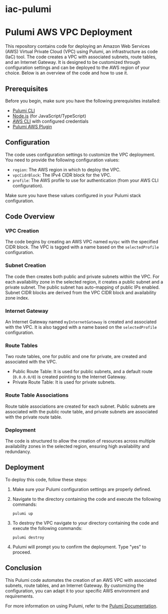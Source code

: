 # iac-pulumi

# Pulumi AWS VPC Deployment

This repository contains code for deploying an Amazon Web Services (AWS) Virtual Private Cloud (VPC) using Pulumi, an infrastructure as code (IaC) tool. The code creates a VPC with associated subnets, route tables, and an Internet Gateway. It is designed to be customized through configuration settings and can be deployed to the AWS region of your choice. Below is an overview of the code and how to use it.

## Prerequisites

Before you begin, make sure you have the following prerequisites installed:

- [Pulumi CLI](https://www.pulumi.com/docs/get-started/install/)
- [Node.js](https://nodejs.org/) (for JavaScript/TypeScript)
- [AWS CLI](https://aws.amazon.com/cli/) with configured credentials
- [Pulumi AWS Plugin](https://www.pulumi.com/docs/get-started/install/aws/)

## Configuration

The code uses configuration settings to customize the VPC deployment. You need to provide the following configuration values:

- `region`: The AWS region in which to deploy the VPC.
- `vpcCidrBlock`: The IPv4 CIDR block for the VPC.
- `profile`: The AWS profile to use for authentication (from your AWS CLI configuration).

Make sure you have these values configured in your Pulumi stack configuration.

## Code Overview

### VPC Creation

The code begins by creating an AWS VPC named `myVpc` with the specified CIDR block. The VPC is tagged with a name based on the `selectedProfile` configuration.

### Subnet Creation

The code then creates both public and private subnets within the VPC. For each availability zone in the selected region, it creates a public subnet and a private subnet. The public subnet has auto-mapping of public IPs enabled. Subnet CIDR blocks are derived from the VPC CIDR block and availability zone index.

### Internet Gateway

An Internet Gateway named `myInternetGateway` is created and associated with the VPC. It is also tagged with a name based on the `selectedProfile` configuration.

### Route Tables

Two route tables, one for public and one for private, are created and associated with the VPC. 

- Public Route Table: It is used for public subnets, and a default route (`0.0.0.0/0`) is created pointing to the Internet Gateway.
- Private Route Table: It is used for private subnets.

### Route Table Associations

Route table associations are created for each subnet. Public subnets are associated with the public route table, and private subnets are associated with the private route table.

### Deployment

The code is structured to allow the creation of resources across multiple availability zones in the selected region, ensuring high availability and redundancy.

## Deployment

To deploy this code, follow these steps:

1. Make sure your Pulumi configuration settings are properly defined.
2. Navigate to the directory containing the code and execute the following commands:

   ```shell
   pulumi up
   ```

3. To destroy the VPC navigate to your directory containing the code and execute the following commands:
   
   ```shell
   pulumi destroy
   ```

4. Pulumi will prompt you to confirm the deployment. Type "yes" to proceed.

## Conclusion

This Pulumi code automates the creation of an AWS VPC with associated subnets, route tables, and an Internet Gateway. By customizing the configuration, you can adapt it to your specific AWS environment and requirements.

For more information on using Pulumi, refer to the [Pulumi Documentation](https://www.pulumi.com/docs/).
